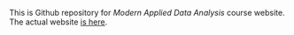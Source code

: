 This is Github repository for _Modern Applied Data Analysis_ course website.
The actual website [is here](https://andreashandel.github.io/MADAcourse/). 


